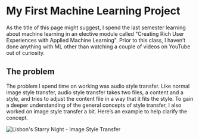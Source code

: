 # My First Machine Learning Project 
As the title of this page might suggest, I spend the last semester learning about machine learning in an elective module called "Creating Rich User Experiences with Applied Machine Learning". Prior to this class, I haven’t done anything with ML other than watching a couple of videos on YouTube out of curiosity.

## The problem
The problem I spend time on working was audio style transfer. Like normal image style transfer, audio style transfer takes two files, a content and a style, and tries to adjust the content file in a way that it fits the style.
To gain a deeper understanding of the general concepts of style transfer, I also worked on image style transfer a bit. Here’s an example to help clarify the concept.

![Lisbon's Starry Night - Image Style Transfer](https://notadvisable.github.io/audio_style_transfer/assets/img/imageStyleTransfer.png)
